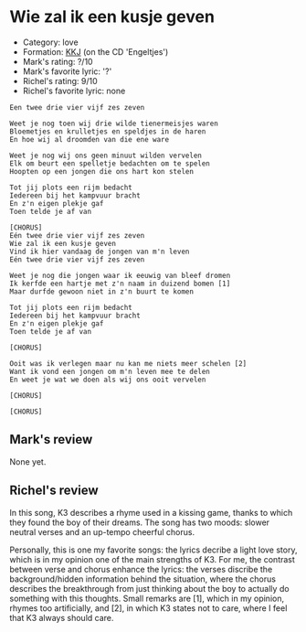 # Wie zal ik een kusje geven

 * Category: love
 * Formation: [KKJ](Kkj.md) (on the CD 'Engeltjes')
 * Mark's rating: ?/10
 * Mark's  favorite lyric: '?'
 * Richel's rating: 9/10
 * Richel's favorite lyric: none

```
Een twee drie vier vijf zes zeven

Weet je nog toen wij drie wilde tienermeisjes waren
Bloemetjes en krulletjes en speldjes in de haren
En hoe wij al droomden van die ene ware

Weet je nog wij ons geen minuut wilden vervelen
Elk om beurt een spelletje bedachten om te spelen
Hoopten op een jongen die ons hart kon stelen

Tot jij plots een rijm bedacht
Iedereen bij het kampvuur bracht
En z'n eigen plekje gaf
Toen telde je af van

[CHORUS]
Eén twee drie vier vijf zes zeven
Wie zal ik een kusje geven
Vind ik hier vandaag de jongen van m'n leven
Eén twee drie vier vijf zes zeven

Weet je nog die jongen waar ik eeuwig van bleef dromen
Ik kerfde een hartje met z'n naam in duizend bomen [1]
Maar durfde gewoon niet in z'n buurt te komen

Tot jij plots een rijm bedacht
Iedereen bij het kampvuur bracht
En z'n eigen plekje gaf
Toen telde je af van

[CHORUS]

Ooit was ik verlegen maar nu kan me niets meer schelen [2]
Want ik vond een jongen om m'n leven mee te delen
En weet je wat we doen als wij ons ooit vervelen

[CHORUS]

[CHORUS]
```

## Mark's review

None yet.

## Richel's review

In this song, K3 describes a rhyme used in a kissing game, thanks to
which they found the boy of their dreams. The song has two moods: slower
neutral verses and an up-tempo cheerful chorus.

Personally, this is one my favorite songs: the lyrics decribe a light
love story, which is in my opinion one of the main strengths of K3. For
me, the contrast between verse and chorus enhance the lyrics: the verses
discribe the background/hidden information behind the situation, where
the chorus describes the breakthrough from just thinking about the boy
to actually do something with this thoughts. Small remarks are [1],
which in my opinion, rhymes too artificially, and [2], in which K3
states not to care, where I feel that K3 always should care.